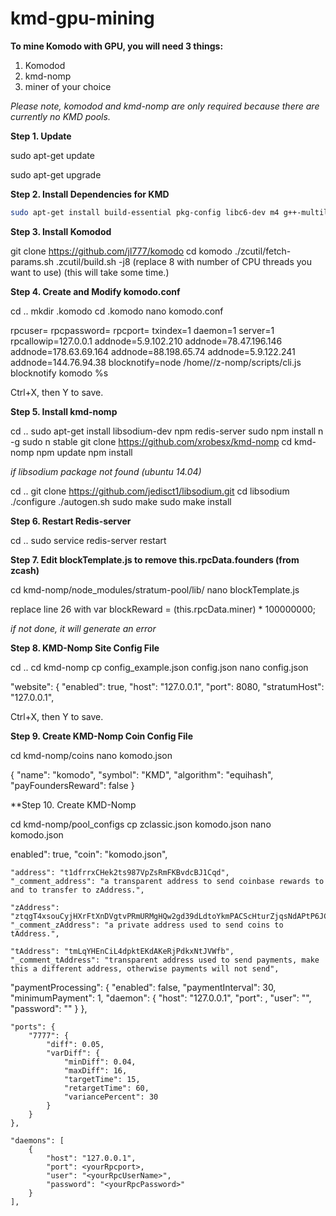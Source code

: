 # kmd-gpu-mining

**To mine Komodo with GPU, you will need 3 things:**

1. Komodod
2. kmd-nomp
3. miner of your choice 

*Please note, komodod and kmd-nomp are only required because there are currently no KMD pools.* 


**Step 1. Update**

sudo apt-get update

sudo apt-get upgrade



**Step 2. Install Dependencies for KMD**
```bash
sudo apt-get install build-essential pkg-config libc6-dev m4 g++-multilib autoconf libtool ncurses-dev unzip git python zlib1g-dev wget bsdmainutils automake libboost-all-dev libssl-dev libprotobuf-dev protobuf-compiler libqt4-dev libqrencode-dev libdb++-dev ntp ntpdate
```


**Step 3. Install Komodod**

git clone https://github.com/jl777/komodo
cd komodo
./zcutil/fetch-params.sh
.zcutil/build.sh -j8   (replace 8 with number of CPU threads you want to use) (this will take some time.)



**Step 4. Create and Modify komodo.conf**

cd ..
mkdir .komodo
cd .komodo
nano komodo.conf

rpcuser=<yourRpcUserName>
rpcpassword=<yourRpcPassword>
rpcport=<YourRpcPort>
txindex=1
daemon=1
server=1
rpcallowip=127.0.0.1
addnode=5.9.102.210
addnode=78.47.196.146
addnode=178.63.69.164
addnode=88.198.65.74
addnode=5.9.122.241
addnode=144.76.94.38
blocknotify=node /home/<user>/z-nomp/scripts/cli.js blocknotify komodo %s

Ctrl+X, then Y to save. 



**Step 5. Install kmd-nomp**

cd ..
sudo apt-get install libsodium-dev npm redis-server
sudo npm install n -g
sudo n stable
git clone https://github.com/xrobesx/kmd-nomp
cd kmd-nomp
npm update
npm install

*if libsodium package not found (ubuntu 14.04)*

cd ..
git clone https://github.com/jedisct1/libsodium.git
cd libsodium
./configure
./autogen.sh
sudo make
sudo make install



**Step 6. Restart Redis-server**

cd ..
sudo service redis-server restart



**Step 7. Edit blockTemplate.js to remove this.rpcData.founders (from zcash)**

cd kmd-nomp/node_modules/stratum-pool/lib/
nano blockTemplate.js

replace line 26 with
var blockReward = (this.rpcData.miner) * 100000000;

*if not done, it will generate an error*



**Step 8. KMD-Nomp Site Config File**

cd ..
cd kmd-nomp
cp config_example.json config.json
nano config.json

"website": {
        "enabled": true,
        "host": "127.0.0.1",
        "port": 8080,
        "stratumHost": "127.0.0.1",

Ctrl+X, then Y to save.


**Step 9. Create KMD-Nomp Coin Config File**

cd kmd-nomp/coins
nano komodo.json

{
    "name": "komodo",
    "symbol": "KMD",
    "algorithm": "equihash",
    "payFoundersReward": false
}


**Step 10. Create KMD-Nomp

cd kmd-nomp/pool_configs
cp zclassic.json komodo.json
nano komodo.json

enabled": true,
    "coin": "komodo.json",
 
    "address": "t1dfrrxCHek2ts987VpZsRmFKBvdcBJ1Cqd",
    "_comment_address": "a transparent address to send coinbase rewards to and to transfer to zAddress.",
 
    "zAddress": "ztqgT4xsouCyjHXrFtXnDVgtvPRmURMgHQw2gd39dLdtoYkmPACScHturZjqsNdAPtP6JCLaWmZmYDqbjCMRgdCfQ2vjY2K",
    "_comment_zAddress": "a private address used to send coins to tAddress.",
 
    "tAddress": "tmLqYHEnCiL4dpktEKdAKeRjPdkxNtJVWfb",
    "_comment_tAddress": "transparent address used to send payments, make this a different address, otherwise payments will not send",

"paymentProcessing": {
        "enabled": false,
        "paymentInterval": 30,
        "minimumPayment": 1,
        "daemon": {
            "host": "127.0.0.1",
            "port": <yourRpcport>,
            "user": "<yourRpcUserName>",
            "password": "<yourRpcPassword>"
        }
    },
 
    "ports": {
        "7777": {
            "diff": 0.05,
            "varDiff": {
                "minDiff": 0.04,
                "maxDiff": 16,
                "targetTime": 15,
                "retargetTime": 60,
                "variancePercent": 30
            }
        }
    },
 
    "daemons": [
        {
            "host": "127.0.0.1",
            "port": <yourRpcport>,
            "user": "<yourRpcUserName>",
            "password": "<yourRpcPassword>"
        }
    ],
